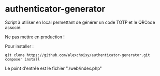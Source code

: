 # authenticator-generator

Script à utiliser en local permettant de générer un code TOTP et le QRCode associé.

Ne pas mettre en production !

Pour installer :

    git clone https://github.com/alexchoisy/authenticator-generator.git
    composer install

Le point d'entrée est le fichier "./web/index.php"